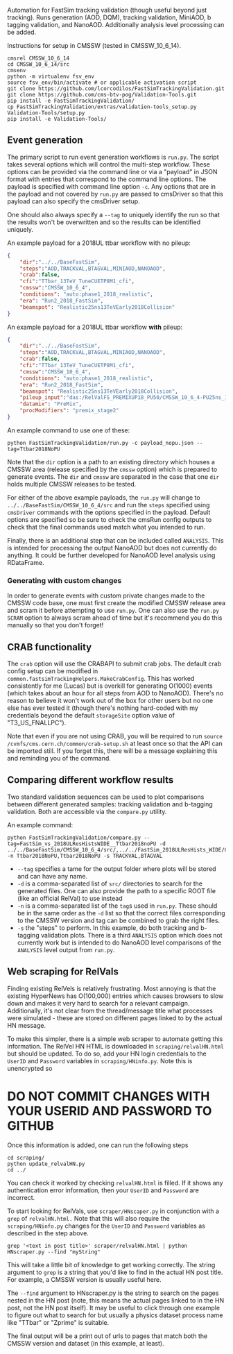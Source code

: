 Automation for FastSim tracking validation (though useful beyond just tracking). Runs generation (AOD, DQM), tracking validation, MiniAOD, b tagging validation, and NanoAOD.
Additionally analysis level processing can be added.

Instructions for setup in CMSSW (tested in CMSSW_10_6_14).
```
cmsrel CMSSW_10_6_14
cd CMSSW_10_6_14/src
cmsenv
python -m virtualenv fsv_env
source fsv_env/bin/activate # or applicable activation script
git clone https://github.com/lcorcodilos/FastSimTrackingValidation.git
git clone https://github.com/cms-btv-pog/Validation-Tools.git
pip install -e FastSimTrackingValidation/
cp FastSimTrackingValidation/extras/validation-tools_setup.py Validation-Tools/setup.py
pip install -e Validation-Tools/
```

## Event generation

The primary script to run event generation workflows is `run.py`. The script takes several options
which will control the multi-step workflow. These options can be provided via the command line
or via a "payload" in JSON format with entries that correspond to the command line options.
The payload is specified with command line option `-c`.
Any options that are in the payload and not covered by `run.py` are passed to cmsDriver so that this payload can
also specify the cmsDriver setup.

One should also always specify a `--tag` to uniquely identify the run so that the results
won't be overwritten and so the results can be identified uniquely.

An example payload for a 2018UL ttbar workflow with no pileup:
```json
{
    "dir":"../../BaseFastSim",
    "steps":"AOD,TRACKVAL,BTAGVAL,MINIAOD,NANOAOD",
    "crab":false,
    "cfi":"TTbar_13TeV_TuneCUETP8M1_cfi",
    "cmssw":"CMSSW_10_6_4",
    "conditions": "auto:phase1_2018_realistic",
    "era": "Run2_2018_FastSim",
    "beamspot": "Realistic25ns13TeVEarly2018Collision"
}
```

An example payload for a 2018UL ttbar workflow **with** pileup:
```json
{
    "dir":"../../BaseFastSim",
    "steps":"AOD,TRACKVAL,BTAGVAL,MINIAOD,NANOAOD",
    "crab":false,
    "cfi":"TTbar_13TeV_TuneCUETP8M1_cfi",
    "cmssw":"CMSSW_10_6_4",
    "conditions": "auto:phase1_2018_realistic",
    "era": "Run2_2018_FastSim",
    "beamspot": "Realistic25ns13TeVEarly2018Collision",
    "pileup_input":"das:/RelValFS_PREMIXUP18_PU50/CMSSW_10_6_4-PU25ns_106X_upgrade2018_realistic_v9_FastSim-v1/PREMIX",
    "datamix": "PreMix",
    "procModifiers": "premix_stage2"
}
```

An example command to use one of these:
```
python FastSimTrackingValidation/run.py -c payload_nopu.json --tag=Ttbar2018NoPU
```

Note that the `dir` option is a path to an existing directory
which houses a CMSSW area (release specified by the `cmssw` option)
which is prepared to generate events.
The `dir` and `cmssw` are separated in the case that one `dir` holds multiple
CMSSW releases to be tested.

For either of the above example payloads, the `run.py` will change to `../../BaseFastSim/CMSSW_10_6_4/src`
and run the `steps` specified using `cmsDriver` commands with the options specified in the payload.
Default options are specified so be sure to check the cmsRun config outputs to check that the final
commands used match what you intended to run.

Finally, there is an additional step that can be included called `ANALYSIS`. This is intended
for processing the output NanoAOD but does not currently do anything. It could be further developed
for NanoAOD level analysis using RDataFrame.

### Generating with custom changes

In order to generate events with custom private changes made to the CMSSW code base,
one must first create the modified CMSSW release area and scram it before attempting to use
`run.py`. One can also use the `run.py` `SCRAM` option to always scram ahead of time but
it's recommend you do this manually so that you don't forget!

## CRAB functionality
The `crab` option will use the CRABAPI to submit crab jobs. The default crab config setup
can be modified in `common.fastsimTrackingHelpers.MakeCrabConfig`.
This has worked consistently for me (Lucas) but is overkill for generating O(1000) events
(which takes about an hour for all steps from AOD to NanoAOD).
There's no reason to believe it won't work out of the box for other users but no one
else has ever tested it (though there's nothing hard-coded with
my credentials beyond the default `storageSite` option value of "T3_US_FNALLPC").

Note that even if you are not using CRAB, you will be required to run `source /cvmfs/cms.cern.ch/common/crab-setup.sh`
at least once so that the API can be imported still. If you forget this, there will be a message explaining this
and reminding you of the command.

## Comparing different workflow results
Two standard validation sequences can be used to plot comparisons between different generated samples:
tracking validation and b-tagging validation. Both are accessible via the `compare.py` utility.

An example command:
```
python FastSimTrackingValidation/compare.py --tag=FastSim_vs_2018ULResHistsWIDE__Ttbar2018noPU -d ../../BaseFastSim/CMSSW_10_6_4/src/,../../FastSim_2018ULResHists_WIDE/CMSSW_10_6_4/src/ -n Ttbar2018NoPU,Ttbar2018NoPU -s TRACKVAL,BTAGVAL
```

- `--tag` specifies a tame for the output folder where plots will be stored and can have any name.
- `-d` is a comma-separated list of `src/` directories to search for the generated files. One can also provide the
path to a specific ROOT file (like an official RelVal) to use instead
- `-n` is a comma-separated list of the `tag`s used in `run.py`. These should be in the same order as the `-d` list so
that the correct files corresponding to the CMSSW version and tag can be combined to grab the right files.
- `-s` the "steps" to perform. In this example, do both tracking and b-tagging validation plots. There is a third `ANALYSIS`
option which does not currently work but is intended to do NanoAOD level comparisons of the `ANALYSIS` level output from `run.py`.

## Web scraping for RelVals
Finding existing RelVels is relatively frustrating. Most annoying is that the existing HyperNews
has O(100,000) entries which causes browsers to slow down and makes it very hard to search
for a relevant campaign. Additionally, it's not clear from the thread/message title what
processes were simulated - these are stored on different pages linked to by the actual HN message.

To make this simpler, there is a simple web scraper to automate getting this information.
The RelVel HN HTML is downloaded in `scraping/relvalHN.html` but should be updated.
To do so, add your HN login credentials to the `UserID` and `Password` variables in `scraping/HNinfo.py`.
Note this is unencrypted so 
# DO NOT COMMIT CHANGES WITH YOUR USERID AND PASSWORD TO GITHUB

Once this information is added, one can run the following steps
```
cd scraping/
python update_relvalHN.py
cd ../
```

You can check it worked by checking `relvalHN.html` is filled.
If it shows any authentication error information, then your `UserID` and `Password`
are incorrect.

To start looking for RelVals, use `scraper/HNscaper.py` in conjunction with a `grep` of `relvalHN.html.`
Note that this will also require the `scraping/HNinfo.py` changes for the `UserID` and `Password` variables
as described in the step above.

```
grep '<text in post title>' scraper/relvalHN.html | python HNscraper.py --find "myString"
```

This will take a little bit of knowledge to get working correctly. The string argument to `grep`
is a string that you'd like to find in the actual HN post title. For example, a CMSSW version
is usually useful here.

The `--find` argument to HNscraper.py is the string to search on the pages nested in the HN post
(note, this means the actual pages linked to in the HN post, not the HN post itself). It may be 
useful to click through one example to figure out what to search for but usually a physics dataset
process name like "TTbar" or "Zprime" is suitable.

The final output will be a print out of urls to pages that match both the CMSSW version and dataset (in this
example, at least).